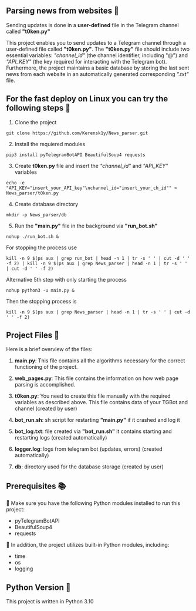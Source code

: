 ## Parsing news from websites :newspaper:
Sending updates is done in a __user-defined__ file in the Telegram channel called **"t0ken.py"**

This project enables you to send updates to a Telegram channel through a user-defined file called **"t0ken.py"**. The **"t0ken.py"** file should include two essential variables: _"channel_id"_ (the channel identifier, including "@") and _"API_KEY"_ (the key required for interacting with the Telegram bot). Furthermore, the project maintains a basic database by storing the last sent news from each website in an automatically generated corresponding _".txt"_ file.

## For the fast deploy on Linux you can try the following steps 🐳
1. Clone the project
```
git clone https://github.com/Kerensk1y/News_parser.git
```
2. Install the requiered modules
```
pip3 install pyTelegramBotAPI BeautifulSoup4 requests
```
3. Create **t0ken.py** file and insert the _"channel_id"_ and _"API_KEY"_ variables
```
echo -e "API_KEY="insert_your_API_key"\nchannel_id="insert_your_ch_id"" > News_parser/t0ken.py
```
4. Create database directory 
```
mkdir -p News_parser/db
```
5. Run the **"main.py"** file in the background via **"run_bot.sh"**
```
nohup ./run_bot.sh &
```
For stopping the process use
```
kill -n 9 $(ps aux | grep run_bot | head -n 1 | tr -s ' ' | cut -d ' ' -f 2) | kill -n 9 $(ps aux | grep News_parser | head -n 1 | tr -s ' ' | cut -d ' ' -f 2)
```
Alternative 5th step with only starting the process
```
nohup python3 -u main.py &
```
Then the stopping process is
```
kill -n 9 $(ps aux | grep News_parser | head -n 1 | tr -s ' ' | cut -d ' ' -f 2)
```
## Project Files 📂

Here is a brief overview of the files:

1. **main.py**: This file contains all the algorithms necessary for the correct functioning of the project.

2. **web_pages.py**: This file contains the information on how web page parsing is accomplished.

3. **t0ken.py**: You need to create this file manually with the required variables as described above. This file contains data of your TGBot and channel (created by user)

4. **bot_run.sh**: sh script for restarting **"main.py"** if it crashed and log it

5. **bot_log.txt**: file created via **"bot_run.sh"** it contains starting and restarting logs (created automatically)

6. **logger.log**: logs from telegram bot (updates, errors) (created automatically)

7. **db**: directory used for the database storage (created by user)
## Prerequisites 📚

:pushpin: Make sure you have the following Python modules installed to run this project:

- pyTelegramBotAPI
- BeautifulSoup4
- requests

:pushpin: In addition, the project utilizes built-in Python modules, including:

- time
- os
- logging

## Python Version 🐍

This project is written in Python 3.10
